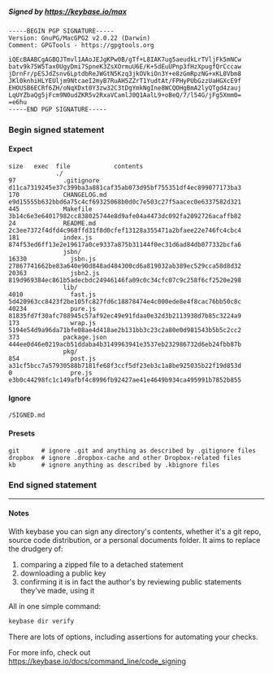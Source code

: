##### Signed by https://keybase.io/max
```
-----BEGIN PGP SIGNATURE-----
Version: GnuPG/MacGPG2 v2.0.22 (Darwin)
Comment: GPGTools - https://gpgtools.org

iQEcBAABCgAGBQJTmvl1AAoJEJgKPw0B/gTf+L8IAK7ug5aeudkLrTVljFk5mNCw
batv9k75W5Tax0UgyDmi7SpneK3ZsXOrmuU6E/K+5dEuUPnp3fHzXpugfQrCccaw
jDrnFr/pESJdZsnv6LptdbReJWGtN5Kzq3jkOVkiOn3Y+e8zGmRpzNG+xKL0Vbm8
JKl0knhiHLYEUljm9NtcaeI2myB7RuAH5ZZrT1YudtAt/FPHyPUbGzzUaHGXcE9f
EHOUSB6ECRf6ZH/oNqXDxt0Y3zw32C3tDgYmkNgIne8WCQOHgBmA2lyQTgd4zauj
LqUYZbaQg5jFcm9N0udZKR5v2RxaVCamlJ0Q1AalL9+oBeQ/7/l54G/jFg5Xmm0=
=e6hu
-----END PGP SIGNATURE-----

```

<!-- END SIGNATURES -->

### Begin signed statement 

#### Expect

```
size   exec  file            contents                                                        
             ./                                                                              
97             .gitignore    d11ca7319245e37c399ba3a881caf35ab073d95bf755351df4ec899077173ba3
170            CHANGELOG.md  e9d15555b632bbd6a75c4cf69325068b0d0c7e503c27f5aacec0e6337582d321
445            Makefile      3b14c6e3e64017982cc838025744e8d9afe04a4473dc092fa2092726acaffb82
24             README.md     2c3ee7372f4dfd4c968ffd31f8d0cfef13128a355471a2bfaee22e746fc4cbc4
181            index.js      874f53ed6ff13e2e19617a0ce9337a875b31144f0ec31d6ad84db077332bcfa6
               jsbn/                                                                         
16330            jsbn.js     27867741662be83a640e90d848ad484300cd6a819032ab389ec529cca58d8d32
20363            jsbn2.js    819d969384ec861b5adecbdc24946146fa09c0c34cfc07c9c258f6cf2520e298
               lib/                                                                          
4010             fast.js     5d420963cc8423f2be105fc827fd6c18878474e4c000ede8e4f8cac76bb50c8c
40234            pure.js     81835fd7f30afc788945c57af92ec49e91fdaa0e32d3b2113938d7b85c3224a9
173              wrap.js     5194e54d9a96da71bfe08ae4d418ae2b131bb3c23c2a80e0d981543b5b5c2cc2
373            package.json  444ee0d46e0219acb51ddaba4b3149963941e3537eb232986732d6eb24fbb87b
               pkg/                                                                          
854              post.js     a31cf5bcc7a57930588b7181fe68f3ccf5df23eb3c1a8be925035b22f19d853d
0                pre.js      e3b0c44298fc1c149afbf4c8996fb92427ae41e4649b934ca495991b7852b855
```

#### Ignore

```
/SIGNED.md
```

#### Presets

```
git      # ignore .git and anything as described by .gitignore files
dropbox  # ignore .dropbox-cache and other Dropbox-related files    
kb       # ignore anything as described by .kbignore files          
```

<!-- summarize version = 0.0.9 -->

### End signed statement

<hr>

#### Notes

With keybase you can sign any directory's contents, whether it's a git repo,
source code distribution, or a personal documents folder. It aims to replace the drudgery of:

  1. comparing a zipped file to a detached statement
  2. downloading a public key
  3. confirming it is in fact the author's by reviewing public statements they've made, using it

All in one simple command:

```bash
keybase dir verify
```

There are lots of options, including assertions for automating your checks.

For more info, check out https://keybase.io/docs/command_line/code_signing